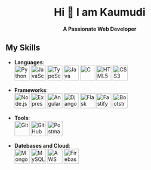 <div align="center">
  <h1>Hi 👋 I am Kaumudi</h1>
  <p><strong>A Passionate Web Developer</strong></p>
</div>

## My Skills
- **Languages**: <br>
  <img src="https://cdn.jsdelivr.net/gh/devicons/devicon/icons/python/python-original.svg" width="40" height="40" alt="Python" /> <img src="https://cdn.jsdelivr.net/gh/devicons/devicon/icons/javascript/javascript-original.svg" width="40" height="40" alt="JavaScript" /> <img src="https://cdn.jsdelivr.net/gh/devicons/devicon/icons/typescript/typescript-original.svg" width="40" height="40" alt="TypeScript" /> <img src="https://cdn.jsdelivr.net/gh/devicons/devicon/icons/java/java-original.svg" width="40" height="40" alt="Java" /> <img src="https://cdn.jsdelivr.net/gh/devicons/devicon/icons/c/c-original.svg" width="40" height="40" alt="C" /> <img src="https://cdn.jsdelivr.net/gh/devicons/devicon/icons/html5/html5-original.svg" width="40" height="40" alt="HTML5" /> <img src="https://cdn.jsdelivr.net/gh/devicons/devicon/icons/css3/css3-original.svg" width="40" height="40" alt="CSS3" />
  
- **Frameworks**: <br>
  <img src="https://cdn.jsdelivr.net/gh/devicons/devicon/icons/nodejs/nodejs-original-wordmark.svg" width="40" height="40" alt="Node.js" /> <img src="https://cdn.jsdelivr.net/gh/devicons/devicon/icons/express/express-original.svg" width="40" height="40" alt="Express.js" /> <img src="https://cdn.jsdelivr.net/gh/devicons/devicon/icons/angularjs/angularjs-original.svg" width="40" height="40" alt="Angular" /> <img src="https://cdn.jsdelivr.net/gh/devicons/devicon/icons/django/django-plain.svg" width="40" height="40" alt="Django" /> <img src="https://cdn.jsdelivr.net/gh/devicons/devicon/icons/flask/flask-original.svg" width="40" height="40" alt="Flask" /> <img src="https://fastify.dev/images/fastify-logo.svg" width="40" height="40" alt="Fastify" /> <img src="https://cdn.jsdelivr.net/gh/devicons/devicon/icons/bootstrap/bootstrap-original.svg" width="40" height="40" alt="Bootstrap" />
  
- **Tools**: <br>
<img src="https://cdn.jsdelivr.net/gh/devicons/devicon/icons/git/git-original.svg" width="40" height="40" alt="Git" /> <img src="https://cdn.jsdelivr.net/gh/devicons/devicon/icons/github/github-original.svg" width="40" height="40" alt="GitHub" /> <img src="https://www.svgrepo.com/show/354202/postman-icon.svg" width="40" height="40" alt="Postman" />


- **Datebases and Cloud**: <br>
  <img src="https://cdn.jsdelivr.net/gh/devicons/devicon/icons/mongodb/mongodb-original.svg" width="40" height="40" alt="MongoDB" /> <img src="https://cdn.jsdelivr.net/gh/devicons/devicon/icons/mysql/mysql-original-wordmark.svg" width="40" height="40" alt="MySQL" /> <img src="https://cdn.jsdelivr.net/npm/simple-icons@v9/icons/amazonaws.svg" width="40" height="40" alt="AWS" /> <img src="https://cdn.jsdelivr.net/gh/devicons/devicon/icons/firebase/firebase-plain.svg" width="40" height="40" alt="Firebase" />
